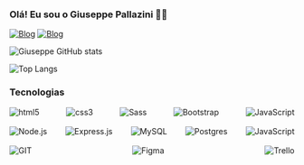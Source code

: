 

### Olá! Eu sou o Giuseppe Pallazini 👨‍💻

[![Blog](https://img.shields.io/badge/LinkedIn-0077B5?style=for-the-badge&logo=linkedin&logoColor=white
)](https://www.linkedin.com/in/giuseppe-pallazini/)
[![Blog](https://img.shields.io/badge/GitHub-100000?style=for-the-badge&logo=github&logoColor=white
)](https://github.com/Giuseppe-Pallazini)


![Giuseppe GitHub stats](https://github-readme-stats.vercel.app/api?username=Giuseppe-Pallazini&show_icons=true&theme=dracula)

![Top Langs](https://github-readme-stats.vercel.app/api/top-langs/?username=Giuseppe-Pallazini&layout=compact)


### Tecnologias

<div style="display: flex; justify-content: space-between">
    <img algin="center" alt="html5" src="https://img.shields.io/badge/HTML5-E34F26?style=for-the-badge&logo=html5&logoColor=white">
    <img algin="center" alt="css3" src="https://img.shields.io/badge/CSS3-1572B6?style=for-the-badge&logo=css3&logoColor=white">
    <img algin="center" alt="Sass" src="https://img.shields.io/badge/Sass-CC6699?style=for-the-badge&logo=sass&logoColor=white">
    <img algin="center" alt="Bootstrap" src="https://img.shields.io/badge/Bootstrap-563D7C?style=for-the-badge&logo=bootstrap&logoColor=white">
    <img algin="center" alt="JavaScript" src="https://img.shields.io/badge/React-20232A?style=for-the-badge&logo=react&logoColor=61DAFB">
</div>
<br/>
<div style="display: flex; justify-content: space-between">
    <img algin="center" alt="Node.js" src="https://img.shields.io/badge/Node.js-43853D?style=for-the-badge&logo=node.js&logoColor=white">
    <img algin="center" alt="Express.js" src="https://img.shields.io/badge/Express.js-404D59?style=for-the-badge">
    <img algin="center" alt="MySQL" src="https://img.shields.io/badge/MySQL-005C84?style=for-the-badge&logo=mysql&logoColor=white">
    <img algin="center" alt="Postgres" src="https://img.shields.io/badge/PostgreSQL-316192?style=for-the-badge&logo=postgresql&logoColor=white">
    <img algin="center" alt="JavaScript" src="https://img.shields.io/badge/JavaScript-F7DF1E?style=for-the-badge&logo=javascript&logoColor=black">
</div>
<br/>
<div style="display: flex; justify-content: space-between;">
    <img algin="center" alt="GIT" src="https://img.shields.io/badge/GIT-E44C30?style=for-the-badge&logo=git&logoColor=white">
    <img algin="center" alt="Figma" src="https://img.shields.io/badge/Figma-F24E1E?style=for-the-badge&logo=figma&logoColor=white">
    <img algin="center" alt="Trello" src="https://img.shields.io/badge/Trello-0052CC?style=for-the-badge&logo=trello&logoColor=white">
</div>
